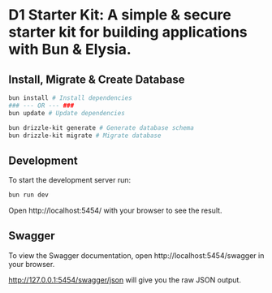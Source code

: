 # D1 Starter Kit: A simple & secure starter kit for building applications with Bun & Elysia.

## Install, Migrate & Create Database

```bash
bun install # Install dependencies
### --- OR --- ###
bun update # Update dependencies
```

```bash
bun drizzle-kit generate # Generate database schema
bun drizzle-kit migrate # Migrate database
```

## Development

To start the development server run:

```bash
bun run dev
```

Open http://localhost:5454/ with your browser to see the result.

## Swagger

To view the Swagger documentation, open http://localhost:5454/swagger in your browser.

http://127.0.0.1:5454/swagger/json will give you the raw JSON output.
